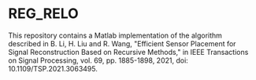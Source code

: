 # REG_RELO
This repository contains a Matlab implementation of the algorithm described in B. Li, H. Liu and R. Wang, "Efficient Sensor Placement for Signal Reconstruction Based on Recursive Methods," in IEEE Transactions on Signal Processing, vol. 69, pp. 1885-1898, 2021, doi: 10.1109/TSP.2021.3063495.
